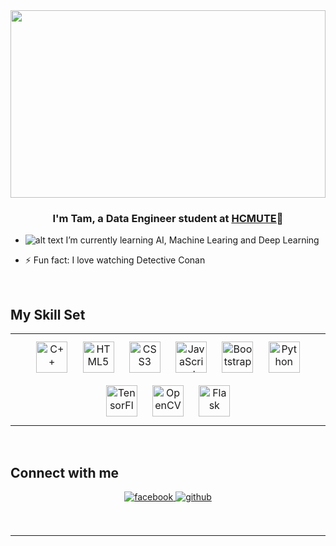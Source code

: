 <div align="center">
<img src="https://media0.giphy.com/media/euuaA2cwLEUuI/200.webp?cid=ecf05e47276qt1szy7rjb1rq9g0f0r982fwwyvjkgfdrsyxx&rid=200.webp&ct=g" align="center" style="width: 100%; height: 300px" />
</div>  

### <div align="center">I'm Tam, a Data Engineer student at [HCMUTE](https://hcmute.edu.vn/)🚀</div>  
  

- ![alt text](https://user-images.githubusercontent.com/74460121/132946194-9f84a482-0b82-41af-bbee-908a5d2a9b78.png) I’m currently learning AI, Machine Learing and Deep Learning  
  

- ⚡ Fun fact: I love watching Detective Conan
  

<br/>  


## My Skill Set  
<table><tr><td valign="center" width="100%">

<div align="center">  
<img style="margin: 10px" src="https://profilinator.rishav.dev/skills-assets/cplusplus-original.svg" alt="C++" height="50" />  
<img style="margin: 10px" src="https://profilinator.rishav.dev/skills-assets/html5-original-wordmark.svg" alt="HTML5" height="50" />  
<img style="margin: 10px" src="https://profilinator.rishav.dev/skills-assets/css3-original-wordmark.svg" alt="CSS3" height="50" />  
<img style="margin: 10px" src="https://profilinator.rishav.dev/skills-assets/javascript-original.svg" alt="JavaScript" height="50" />  
<img style="margin: 10px" src="https://profilinator.rishav.dev/skills-assets/bootstrap-plain.svg" alt="Bootstrap" height="50" />  
<img style="margin: 10px" src="https://profilinator.rishav.dev/skills-assets/python-original.svg" alt="Python" height="50" />  
<img style="margin: 10px" src="https://profilinator.rishav.dev/skills-assets/tensorflow-icon.svg" alt="TensorFlow" height="50" />  
<img style="margin: 10px" src="https://profilinator.rishav.dev/skills-assets/opencv-icon.svg" alt="OpenCV" height="50" />  
<img style="margin: 10px" src="https://profilinator.rishav.dev/skills-assets/flask.png" alt="Flask" height="50" />  
</div>


</td></tr></table>  <br/>  


## Connect with me  
<div align="center">
<a href="https://www.facebook.com/nguyenchitam0904" target="_blank">
<img src="https://img.shields.io/badge/facebook-%232E87FB.svg?&style=for-the-badge&logo=facebook&logoColor=white" alt=facebook style="margin-bottom: 5px;" />
</a>
<a href="https://github.com/nctamm" target="_blank">
<img src="https://img.shields.io/badge/github-%2324292e.svg?&style=for-the-badge&logo=github&logoColor=white" alt="github" style="margin-bottom: 5px;" />
</a>  
</div>  
  

<br/>  



<br/>  

----
